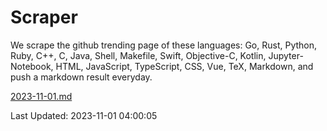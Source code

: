 # Scraper

We scrape the github trending page of these languages: Go, Rust, Python, Ruby, C++, C, Java, Shell, Makefile, Swift, Objective-C, Kotlin, Jupyter-Notebook, HTML, JavaScript, TypeScript, CSS, Vue, TeX, Markdown, and push a markdown result everyday.

[2023-11-01.md](https://github.com/yangwenmai/github-trending-backup/blob/master/2023-11-01.md)

Last Updated: 2023-11-01 04:00:05